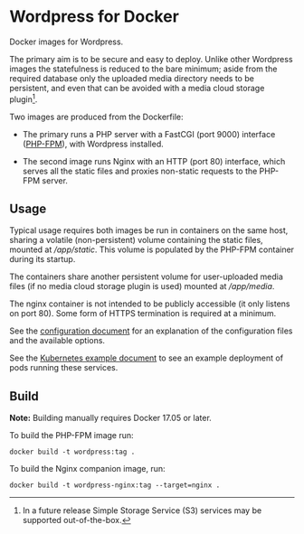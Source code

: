 Wordpress for Docker
====================

Docker images for Wordpress.

The primary aim is to be secure and easy to deploy.  Unlike other Wordpress 
images the statefulness is reduced to the bare minimum; aside from the 
required database only the uploaded media directory needs to be persistent, 
and even that can be avoided with a media cloud storage plugin[^1].

Two images are produced from the Dockerfile:

-   The primary runs a PHP server with a FastCGI (port 9000) interface 
    ([PHP-FPM][]), with Wordpress installed.

-   The second image runs Nginx with an HTTP (port 80) interface, which 
    serves all the static files and proxies non-static requests to the 
    PHP-FPM server.


[^1]: In a future release Simple Storage Service (S3) services may be 
  supported out-of-the-box.

[php-fpm]: https://php-fpm.org/


Usage
-----

Typical usage requires both images be run in containers on the same host, 
sharing a volatile (non-persistent) volume containing the static files, 
mounted at */app/static*. This volume is populated by the PHP-FPM container 
during its startup.

The containers share another persistent volume for user-uploaded media files 
(if no media cloud storage plugin is used) mounted at */app/media*.

The nginx container is not intended to be publicly accessible (it only 
listens on port 80).  Some form of HTTPS termination is required at 
a minimum.

See the [configuration document](/doc/configuration.md) for an explanation 
of the configuration files and the available options.

See the [Kubernetes example document](/doc/k8s-example.md) to see an example 
deployment of pods running these services.


Build
-----

**Note:** Building manually requires Docker 17.05 or later.

To build the PHP-FPM image run:

```shell
docker build -t wordpress:tag .
```

To build the Nginx companion image, run:

```shell
docker build -t wordpress-nginx:tag --target=nginx .
```
